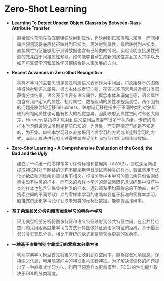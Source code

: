 # Zero-Shot Learning

+ **Learning To Detect Unseen Object Classes by Between-Class Attribute Transfer**
> 直接属性预测先将底层特征映射到属性，再映射到已知类和未知类，而间接属性预测现将底层特征映射到已知类，再映射到属性，最后映射到未知类，直接属性特征能够用于测试数据也含有已知类的情况。实验证明直接属性预测的效果由于间接属性预测。如何能够自动生成新的属性并且加入其中以及如何将监督学习和属性学习相结合是未来发展的方向。

+ **Recent Advances in Zero-Shot Recognition**
> 零样本学习的主要思想是通过构建语义表示作为中间层，将原始样本的图像特征映射到语义属性、概念本体或者词向量，在语义空间常用最近邻分类器获得分类结果。语义表示主要有语义属性、概念本体和词向量等，语义属性包含有用户定义的属性、相对属性、数据驱动的属性和视频属性。两个固有的问题是映射域迁移和Hubness，映射域迁移是指由于不同种类的对象即便拥有相同属性也可能有较大的视觉差异，因此映射到属性空间时有较大偏差，Hubness是指样本映射到语义空间后周围有很多干扰向量。传统的零样本学习假设测试类别是提前已知的，为闭集，而实际情况可能是不知道的，为开集。单样本学习可以直接采用监督学习的方式或者迁移学习的方式。与前人算法进行对比时需要考虑采用相同特征和相同辅助域数据。

+ **Zero-Shot Learning - A Comprehensive Evaluation of the Good, the Bad and the Ugly**
> 建立了一种统一的零样本学习评价标准和数据集（AWA2）。通过深层网络提取特征时对于网络的训练不能采用包含测试集种类的样本。验证集用于优化参数应和训练集和测试集不相交。标准的零样本学习的测试集只包含训练集中没有种类的样本，而广义的零样本学习的测试集既包含训练集中没有种类的样本也包含训练集中种类的样本，通过调和平均获得总的正确率，由于搜索空间的不同导致广义的零样本学习的准确率要低于标准的零样本学习。直推式的迁移学习允许获取未知类的无标签数据，能够提高准确率。

+ **基于典型相关分析和距离度量学习的零样本学习**
> 采用典型相关分析将图像特征和语义特征映射到公共特征空间，在公共特征空间内采用距离度量学习的方式计算图像特征到语义特征的距离，基于最近邻分类器实现分类，相比于传统的欧式距离能获得更高的准确率。

+ **一种基于直推判别字典学习的零样本分类方法**
> 判别字典学习模型首先将语义特征映射到隐空间中，能够除去冗余信息、保持语义信息，利用隐空间中的特征重构图像特征。为了解决域偏移的问题提出了一种直推式学习方法，利用已预测样本更新模型，TDDL的性能提升取决于DDL的分类精度。